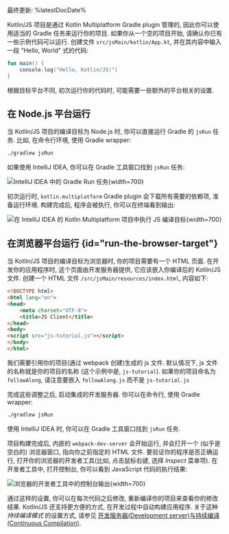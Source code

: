 [//]: # (title: 运行 Kotlin/JS 代码)

最终更新: %latestDocDate%

Kotlin/JS 项目是通过 Kotlin Multiplatform Gradle plugin 管理的, 因此你可以使用适当的 Gradle 任务来运行你的项目.
如果你从一个空的项目开始, 请确认你已有一些示例代码可以运行.
创建文件 `src/jsMain/kotlin/App.kt`, 并在其内容中输入一段 "Hello, World" 式的代码:

```kotlin
fun main() {
    console.log("Hello, Kotlin/JS!")
}
```

根据目标平台不同, 初次运行你的代码时, 可能需要一些额外的平台相关的设置.

## 在 Node.js 平台运行

当 Kotlin/JS 项目的编译目标为 Node.js 时, 你可以直接运行 Gradle 的 `jsRun` 任务.
比如, 在命令行环境, 使用 Gradle wrapper:

```bash
./gradlew jsRun
```

如果使用 IntelliJ IDEA, 你可以在 Gradle 工具窗口找到 `jsRun` 任务:

![IntelliJ IDEA 中的 Gradle Run 任务](run-gradle-task.png){width=700}

初次运行时, `kotlin.multiplatform` Gradle plugin 会下载所有需要的依赖项, 准备运行环境.
构建完成后, 程序会被执行, 你可以在终端看到输出:

![在 IntelliJ IDEA 的 Kotlin Multiplatform 项目中执行 JS 编译目标](cli-output.png){width=700}

## 在浏览器平台运行 {id="run-the-browser-target"}

当 Kotlin/JS 项目的编译目标为浏览器时, 你的项目需要有一个 HTML 页面.
在开发你的应用程序时, 这个页面由开发服务器提供, 它应该嵌入你编译后的 Kotlin/JS 文件.
创建一个 HTML 文件 `/src/jsMain/resources/index.html`, 内容如下:

```html
<!DOCTYPE html>
<html lang="en">
<head>
    <meta charset="UTF-8">
    <title>JS Client</title>
</head>
<body>
<script src="js-tutorial.js"></script>
</body>
</html>
```

我们需要引用你的项目(通过 webpack 创建)生成的 js 文件.
默认情况下, js 文件的名称就是你的项目的名称 (这个示例中是, `js-tutorial`).
如果你的项目命名为 `followAlong`, 请注意要嵌入 `followAlong.js` 而不是 `js-tutorial.js`

完成这些调整之后, 启动集成的开发服务器. 你可以在命令行, 使用 Gradle wrapper:

```bash
./gradlew jsRun
```

使用 IntelliJ IDEA 时, 你可以在 Gradle 工具窗口找到 `jsRun` 任务.

项目构建完成后, 内嵌的 `webpack-dev-server` 会开始运行, 并会打开一个 (似乎是空白的) 浏览器窗口, 指向你之前指定的 HTML 文件.
要验证你的程序是否正确运行, 打开你的浏览器的开发者工具(比如, 点击鼠标右键, 选择 _Inspect_ 菜单项).
在开发者工具中, 打开控制台, 你可以看到 JavaScript 代码的执行结果:

![浏览器的开发者工具中的控制台输出](browser-console-output.png){width=700}

通过这样的设置, 你可以在每次代码之后修改, 重新编译你的项目来查看你的修改结果.
Kotlin/JS 还支持更方便的方式, 在开发过程中自动构建应用程序.
关于这种 _持续编译模式_ 的设置方式,
请参见 [开发服务器(Development server)与持续编译(Continuous Compilation)](dev-server-continuous-compilation.md).
